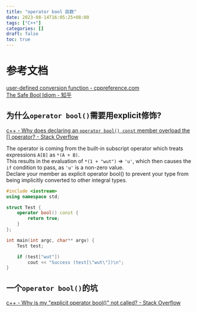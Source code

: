 ```yaml
---
title: "operator bool 函数"
date: 2023-08-14T16:05:25+08:00
tags: ["C++"]
categories: []
draft: false
toc: true
---
```


# 参考文档
[user-defined conversion function - cppreference.com](https://en.cppreference.com/w/cpp/language/cast_operator)  
[The Safe Bool Idiom - 知乎](https://zhuanlan.zhihu.com/p/30173442)  


## 为什么`operator bool()`需要用explicit修饰? 
[c++ - Why does declaring an `operator bool() const` member overload the [] operator? - Stack Overflow](https://stackoverflow.com/questions/76144901/why-does-declaring-an-operator-bool-const-member-overload-the-operator)  

The operator is coming from the built-in subscript operator which treats expressions `A[B]` as `*(A + B)`.  
This results in the evaluation of `*(1 + "wut")` => `'u'`, which then causes the `if` condition to pass, as `'u'` is a non-zero value.  
Declare your member as explicit operator bool() to prevent your type from being implicitly converted to other integral types.  

```cpp
#include <iostream>
using namespace std;

struct Test {
    operator bool() const {
        return true;
    }
};

int main(int argc, char** argv) {
    Test test;

    if (test["wut"])
        cout << "Success (test[\"wut\"])\n";
}
```

## 一个`operator bool()`的坑
[c++ - Why is my "explicit operator bool()" not called? - Stack Overflow](https://stackoverflow.com/questions/24489762/why-is-my-explicit-operator-bool-not-called)  